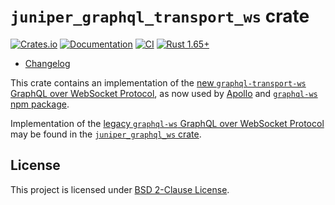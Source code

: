 `juniper_graphql_transport_ws` crate
====================================

[![Crates.io](https://img.shields.io/crates/v/juniper_graphql_transport_ws.svg?maxAge=2592000)](https://crates.io/crates/juniper_graphql_transport_ws)
[![Documentation](https://docs.rs/juniper_graphql_transport_ws/badge.svg)](https://docs.rs/juniper_graphql_transport_ws)
[![CI](https://github.com/graphql-rust/juniper/workflows/CI/badge.svg?branch=master "CI")](https://github.com/graphql-rust/juniper/actions?query=workflow%3ACI+branch%3Amaster)
[![Rust 1.65+](https://img.shields.io/badge/rustc-1.65+-lightgray.svg "Rust 1.65+")](https://blog.rust-lang.org/2022/11/03/Rust-1.65.0.html)

- [Changelog](https://github.com/graphql-rust/juniper/blob/master/juniper_graphql_transport_ws/CHANGELOG.md)

This crate contains an implementation of the [new `graphql-transport-ws` GraphQL over WebSocket Protocol][new], as now used by [Apollo] and [`graphql-ws` npm package].

Implementation of the [legacy `graphql-ws` GraphQL over WebSocket Protocol][old] may be found in the [`juniper_graphql_ws` crate].




## License

This project is licensed under [BSD 2-Clause License](https://github.com/graphql-rust/juniper/blob/master/juniper_graphql_transport_ws/LICENSE).




[`graphql-ws` npm package]: https://npmjs.com/package/graphql-ws
[`juniper_graphql_ws` crate]: https://docs.rs/juniper_graphql_ws
[Apollo]: https://www.apollographql.com
[new]: https://github.com/enisdenjo/graphql-ws/blob/v5.14.0/PROTOCOL.md
[old]: https://github.com/apollographql/subscriptions-transport-ws/blob/0ce7a1e1eb687fe51214483e4735f50a2f2d5c79/PROTOCOL.md
